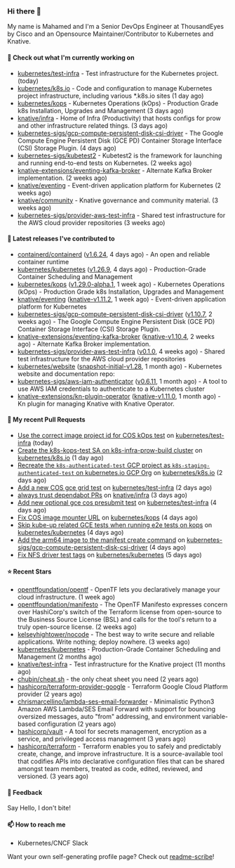 ### Hi there 👋

My name is Mahamed and I'm a Senior DevOps Engineer at ThousandEyes by Cisco and an Opensource Maintainer/Contributor to Kubernetes and Knative.

#### 👷 Check out what I'm currently working on

- [kubernetes/test-infra](https://github.com/kubernetes/test-infra) - Test infrastructure for the Kubernetes project. (today)
- [kubernetes/k8s.io](https://github.com/kubernetes/k8s.io) - Code and configuration to manage Kubernetes project infrastructure, including various *.k8s.io sites (1 day ago)
- [kubernetes/kops](https://github.com/kubernetes/kops) - Kubernetes Operations (kOps) - Production Grade k8s Installation, Upgrades and Management (3 days ago)
- [knative/infra](https://github.com/knative/infra) - Home of Infra (Productivity) that hosts configs for prow and other infrastructure related things. (3 days ago)
- [kubernetes-sigs/gcp-compute-persistent-disk-csi-driver](https://github.com/kubernetes-sigs/gcp-compute-persistent-disk-csi-driver) - The Google Compute Engine Persistent Disk (GCE PD) Container Storage Interface (CSI) Storage Plugin. (4 days ago)
- [kubernetes-sigs/kubetest2](https://github.com/kubernetes-sigs/kubetest2) - Kubetest2 is the framework for launching and running end-to-end tests on Kubernetes. (2 weeks ago)
- [knative-extensions/eventing-kafka-broker](https://github.com/knative-extensions/eventing-kafka-broker) - Alternate Kafka Broker implementation. (2 weeks ago)
- [knative/eventing](https://github.com/knative/eventing) - Event-driven application platform for Kubernetes (2 weeks ago)
- [knative/community](https://github.com/knative/community) - Knative governance and community material. (3 weeks ago)
- [kubernetes-sigs/provider-aws-test-infra](https://github.com/kubernetes-sigs/provider-aws-test-infra) - Shared test infrastructure for the AWS cloud provider repositories (3 weeks ago)

#### 🔭 Latest releases I've contributed to

- [containerd/containerd](https://github.com/containerd/containerd) ([v1.6.24](https://github.com/containerd/containerd/releases/tag/v1.6.24), 4 days ago) - An open and reliable container runtime
- [kubernetes/kubernetes](https://github.com/kubernetes/kubernetes) ([v1.26.9](https://github.com/kubernetes/kubernetes/releases/tag/v1.26.9), 4 days ago) - Production-Grade Container Scheduling and Management
- [kubernetes/kops](https://github.com/kubernetes/kops) ([v1.29.0-alpha.1](https://github.com/kubernetes/kops/releases/tag/v1.29.0-alpha.1), 1 week ago) - Kubernetes Operations (kOps) - Production Grade k8s Installation, Upgrades and Management
- [knative/eventing](https://github.com/knative/eventing) ([knative-v1.11.2](https://github.com/knative/eventing/releases/tag/knative-v1.11.2), 1 week ago) - Event-driven application platform for Kubernetes
- [kubernetes-sigs/gcp-compute-persistent-disk-csi-driver](https://github.com/kubernetes-sigs/gcp-compute-persistent-disk-csi-driver) ([v1.10.7](https://github.com/kubernetes-sigs/gcp-compute-persistent-disk-csi-driver/releases/tag/v1.10.7), 2 weeks ago) - The Google Compute Engine Persistent Disk (GCE PD) Container Storage Interface (CSI) Storage Plugin.
- [knative-extensions/eventing-kafka-broker](https://github.com/knative-extensions/eventing-kafka-broker) ([knative-v1.10.4](https://github.com/knative-extensions/eventing-kafka-broker/releases/tag/knative-v1.10.4), 2 weeks ago) - Alternate Kafka Broker implementation.
- [kubernetes-sigs/provider-aws-test-infra](https://github.com/kubernetes-sigs/provider-aws-test-infra) ([v0.1.0](https://github.com/kubernetes-sigs/provider-aws-test-infra/releases/tag/v0.1.0), 4 weeks ago) - Shared test infrastructure for the AWS cloud provider repositories
- [kubernetes/website](https://github.com/kubernetes/website) ([snapshot-initial-v1.28](https://github.com/kubernetes/website/releases/tag/snapshot-initial-v1.28), 1 month ago) - Kubernetes website and documentation repo: 
- [kubernetes-sigs/aws-iam-authenticator](https://github.com/kubernetes-sigs/aws-iam-authenticator) ([v0.6.11](https://github.com/kubernetes-sigs/aws-iam-authenticator/releases/tag/v0.6.11), 1 month ago) - A tool to use AWS IAM credentials to authenticate to a Kubernetes cluster
- [knative-extensions/kn-plugin-operator](https://github.com/knative-extensions/kn-plugin-operator) ([knative-v1.11.0](https://github.com/knative-extensions/kn-plugin-operator/releases/tag/knative-v1.11.0), 1 month ago) - Kn plugin for managing Knative with Knative Operator.

#### 🔨 My recent Pull Requests

- [Use the correct image project id for COS kOps test](https://github.com/kubernetes/test-infra/pull/30735) on [kubernetes/test-infra](https://github.com/kubernetes/test-infra) (today)
- [Create the k8s-kops-test SA on k8s-infra-prow-build cluster](https://github.com/kubernetes/k8s.io/pull/5857) on [kubernetes/k8s.io](https://github.com/kubernetes/k8s.io) (1 day ago)
- [Recreate the `k8s-authenticated-test` GCP project as `k8s-staging-authenticated-test` on kubernetes.io GCP Org](https://github.com/kubernetes/k8s.io/pull/5854) on [kubernetes/k8s.io](https://github.com/kubernetes/k8s.io) (2 days ago)
- [Add a new COS gce grid test](https://github.com/kubernetes/test-infra/pull/30719) on [kubernetes/test-infra](https://github.com/kubernetes/test-infra) (2 days ago)
- [always trust dependabot PRs](https://github.com/knative/infra/pull/194) on [knative/infra](https://github.com/knative/infra) (3 days ago)
- [Add new optional gce cos presubmit test](https://github.com/kubernetes/test-infra/pull/30703) on [kubernetes/test-infra](https://github.com/kubernetes/test-infra) (4 days ago)
- [Fix COS image mounter URL](https://github.com/kubernetes/kops/pull/15907) on [kubernetes/kops](https://github.com/kubernetes/kops) (4 days ago)
- [Skip kube-up related GCE tests when running e2e tests on kops](https://github.com/kubernetes/kubernetes/pull/120628) on [kubernetes/kubernetes](https://github.com/kubernetes/kubernetes) (4 days ago)
- [Add the arm64 image to the manifest create command](https://github.com/kubernetes-sigs/gcp-compute-persistent-disk-csi-driver/pull/1370) on [kubernetes-sigs/gcp-compute-persistent-disk-csi-driver](https://github.com/kubernetes-sigs/gcp-compute-persistent-disk-csi-driver) (4 days ago)
- [Fix NFS driver test tags](https://github.com/kubernetes/kubernetes/pull/120619) on [kubernetes/kubernetes](https://github.com/kubernetes/kubernetes) (5 days ago)

#### ⭐ Recent Stars

- [opentffoundation/opentf](https://github.com/opentffoundation/opentf) - OpenTF lets you declaratively manage your cloud infrastructure. (1 week ago)
- [opentffoundation/manifesto](https://github.com/opentffoundation/manifesto) - The OpenTF Manifesto expresses concern over HashiCorp&#39;s switch of the Terraform license from open-source to the Business Source License (BSL) and calls for the tool&#39;s return to a truly open-source license. (2 weeks ago)
- [kelseyhightower/nocode](https://github.com/kelseyhightower/nocode) - The best way to write secure and reliable applications. Write nothing; deploy nowhere. (3 weeks ago)
- [kubernetes/kubernetes](https://github.com/kubernetes/kubernetes) - Production-Grade Container Scheduling and Management (2 months ago)
- [knative/test-infra](https://github.com/knative/test-infra) - Test infrastructure for the Knative project (11 months ago)
- [chubin/cheat.sh](https://github.com/chubin/cheat.sh) - the only cheat sheet you need (2 years ago)
- [hashicorp/terraform-provider-google](https://github.com/hashicorp/terraform-provider-google) - Terraform Google Cloud Platform provider (2 years ago)
- [chrismarcellino/lambda-ses-email-forwarder](https://github.com/chrismarcellino/lambda-ses-email-forwarder) - Minimalistic Python3 Amazon AWS Lambda/SES Email Forward with support for bouncing oversized messages, auto &#34;from&#34; addressing, and environment variable-based configuration (2 years ago)
- [hashicorp/vault](https://github.com/hashicorp/vault) - A tool for secrets management, encryption as a service, and privileged access management (3 years ago)
- [hashicorp/terraform](https://github.com/hashicorp/terraform) - Terraform enables you to safely and predictably create, change, and improve infrastructure. It is a source-available tool that codifies APIs into declarative configuration files that can be shared amongst team members, treated as code, edited, reviewed, and versioned. (3 years ago)

#### 💬 Feedback

Say Hello, I don't bite!

#### 📫 How to reach me

- Kubernetes/CNCF Slack

Want your own self-generating profile page? Check out [readme-scribe](https://github.com/muesli/readme-scribe)!


